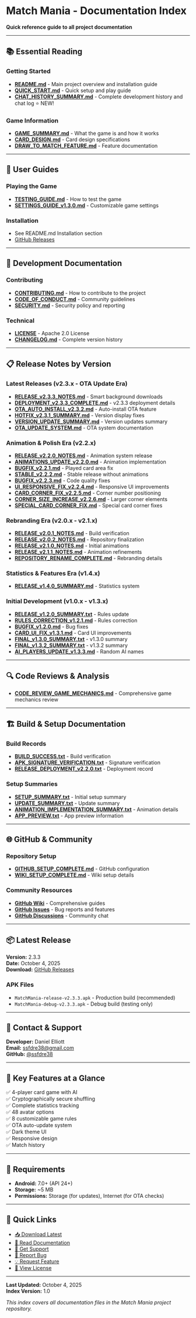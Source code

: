 # Match Mania - Documentation Index

**Quick reference guide to all project documentation**

---

## 📚 Essential Reading

### Getting Started
- **[README.md](README.md)** - Main project overview and installation guide
- **[QUICK_START.md](QUICK_START.md)** - Quick setup and play guide
- **[CHAT_HISTORY_SUMMARY.md](CHAT_HISTORY_SUMMARY.md)** - Complete development history and chat log ⭐ NEW!

### Game Information
- **[GAME_SUMMARY.md](GAME_SUMMARY.md)** - What the game is and how it works
- **[CARD_DESIGN.md](CARD_DESIGN.md)** - Card design specifications
- **[DRAW_TO_MATCH_FEATURE.md](DRAW_TO_MATCH_FEATURE.md)** - Feature documentation

---

## 📖 User Guides

### Playing the Game
- **[TESTING_GUIDE.md](TESTING_GUIDE.md)** - How to test the game
- **[SETTINGS_GUIDE_v1.3.0.md](SETTINGS_GUIDE_v1.3.0.md)** - Customizable game settings

### Installation
- See README.md Installation section
- [GitHub Releases](https://github.com/ssfdre38/match-mania/releases/latest)

---

## 🔧 Development Documentation

### Contributing
- **[CONTRIBUTING.md](CONTRIBUTING.md)** - How to contribute to the project
- **[CODE_OF_CONDUCT.md](CODE_OF_CONDUCT.md)** - Community guidelines
- **[SECURITY.md](SECURITY.md)** - Security policy and reporting

### Technical
- **[LICENSE](LICENSE)** - Apache 2.0 License
- **[CHANGELOG.md](CHANGELOG.md)** - Complete version history

---

## 📋 Release Notes by Version

### Latest Releases (v2.3.x - OTA Update Era)
- **[RELEASE_v2.3.3_NOTES.md](RELEASE_v2.3.3_NOTES.md)** - Smart background downloads
- **[DEPLOYMENT_v2.3.3_COMPLETE.md](DEPLOYMENT_v2.3.3_COMPLETE.md)** - v2.3.3 deployment details
- **[OTA_AUTO_INSTALL_v2.3.2.md](OTA_AUTO_INSTALL_v2.3.2.md)** - Auto-install OTA feature
- **[HOTFIX_v2.3.1_SUMMARY.md](HOTFIX_v2.3.1_SUMMARY.md)** - Version display fixes
- **[VERSION_UPDATE_SUMMARY.md](VERSION_UPDATE_SUMMARY.md)** - Version updates summary
- **[OTA_UPDATE_SYSTEM.md](OTA_UPDATE_SYSTEM.md)** - OTA system documentation

### Animation & Polish Era (v2.2.x)
- **[RELEASE_v2.2.0_NOTES.md](RELEASE_v2.2.0_NOTES.md)** - Animation system release
- **[ANIMATIONS_UPDATE_v2.2.0.md](ANIMATIONS_UPDATE_v2.2.0.md)** - Animation implementation
- **[BUGFIX_v2.2.1.md](BUGFIX_v2.2.1.md)** - Played card area fix
- **[STABLE_v2.2.2.md](STABLE_v2.2.2.md)** - Stable release without animations
- **[BUGFIX_v2.2.3.md](BUGFIX_v2.2.3.md)** - Code quality fixes
- **[UI_RESPONSIVE_FIX_v2.2.4.md](UI_RESPONSIVE_FIX_v2.2.4.md)** - Responsive UI improvements
- **[CARD_CORNER_FIX_v2.2.5.md](CARD_CORNER_FIX_v2.2.5.md)** - Corner number positioning
- **[CORNER_SIZE_INCREASE_v2.2.6.md](CORNER_SIZE_INCREASE_v2.2.6.md)** - Larger corner elements
- **[SPECIAL_CARD_CORNER_FIX.md](SPECIAL_CARD_CORNER_FIX.md)** - Special card corner fixes

### Rebranding Era (v2.0.x - v2.1.x)
- **[RELEASE_v2.0.1_NOTES.md](RELEASE_v2.0.1_NOTES.md)** - Build verification
- **[RELEASE_v2.0.2_NOTES.md](RELEASE_v2.0.2_NOTES.md)** - Repository finalization
- **[RELEASE_v2.1.0_NOTES.md](RELEASE_v2.1.0_NOTES.md)** - Initial animations
- **[RELEASE_v2.1.1_NOTES.md](RELEASE_v2.1.1_NOTES.md)** - Animation refinements
- **[REPOSITORY_RENAME_COMPLETE.md](REPOSITORY_RENAME_COMPLETE.md)** - Rebranding details

### Statistics & Features Era (v1.4.x)
- **[RELEASE_v1.4.0_SUMMARY.md](RELEASE_v1.4.0_SUMMARY.md)** - Statistics system

### Initial Development (v1.0.x - v1.3.x)
- **[RELEASE_v1.2.0_SUMMARY.txt](RELEASE_v1.2.0_SUMMARY.txt)** - Rules update
- **[RULES_CORRECTION_v1.2.1.md](RULES_CORRECTION_v1.2.1.md)** - Rules correction
- **[BUGFIX_v1.2.0.md](BUGFIX_v1.2.0.md)** - Bug fixes
- **[CARD_UI_FIX_v1.3.1.md](CARD_UI_FIX_v1.3.1.md)** - Card UI improvements
- **[FINAL_v1.3.0_SUMMARY.txt](FINAL_v1.3.0_SUMMARY.txt)** - v1.3.0 summary
- **[FINAL_v1.3.2_SUMMARY.txt](FINAL_v1.3.2_SUMMARY.txt)** - v1.3.2 summary
- **[AI_PLAYERS_UPDATE_v1.3.3.md](AI_PLAYERS_UPDATE_v1.3.3.md)** - Random AI names

---

## 🔍 Code Reviews & Analysis

- **[CODE_REVIEW_GAME_MECHANICS.md](CODE_REVIEW_GAME_MECHANICS.md)** - Comprehensive game mechanics review

---

## 🏗️ Build & Setup Documentation

### Build Records
- **[BUILD_SUCCESS.txt](BUILD_SUCCESS.txt)** - Build verification
- **[APK_SIGNATURE_VERIFICATION.txt](APK_SIGNATURE_VERIFICATION.txt)** - Signature verification
- **[RELEASE_DEPLOYMENT_v2.2.0.txt](RELEASE_DEPLOYMENT_v2.2.0.txt)** - Deployment record

### Setup Summaries
- **[SETUP_SUMMARY.txt](SETUP_SUMMARY.txt)** - Initial setup summary
- **[UPDATE_SUMMARY.txt](UPDATE_SUMMARY.txt)** - Update summary
- **[ANIMATION_IMPLEMENTATION_SUMMARY.txt](ANIMATION_IMPLEMENTATION_SUMMARY.txt)** - Animation details
- **[APP_PREVIEW.txt](APP_PREVIEW.txt)** - App preview information

---

## 🌐 GitHub & Community

### Repository Setup
- **[GITHUB_SETUP_COMPLETE.md](GITHUB_SETUP_COMPLETE.md)** - GitHub configuration
- **[WIKI_SETUP_COMPLETE.md](WIKI_SETUP_COMPLETE.md)** - Wiki setup details

### Community Resources
- **[GitHub Wiki](https://github.com/ssfdre38/match-mania/wiki)** - Comprehensive guides
- **[GitHub Issues](https://github.com/ssfdre38/match-mania/issues)** - Bug reports and features
- **[GitHub Discussions](https://github.com/ssfdre38/match-mania/discussions)** - Community chat

---

## 📦 Latest Release

**Version:** 2.3.3  
**Date:** October 4, 2025  
**Download:** [GitHub Releases](https://github.com/ssfdre38/match-mania/releases/latest)

### APK Files
- `MatchMania-release-v2.3.3.apk` - Production build (recommended)
- `MatchMania-debug-v2.3.3.apk` - Debug build (testing only)

---

## 📧 Contact & Support

**Developer:** Daniel Elliott  
**Email:** ssfdre38@gmail.com  
**GitHub:** [@ssfdre38](https://github.com/ssfdre38)

---

## 🔑 Key Features at a Glance

✅ 4-player card game with AI  
✅ Cryptographically secure shuffling  
✅ Complete statistics tracking  
✅ 48 avatar options  
✅ 8 customizable game rules  
✅ OTA auto-update system  
✅ Dark theme UI  
✅ Responsive design  
✅ Match history  

---

## 📱 Requirements

- **Android:** 7.0+ (API 24+)
- **Storage:** ~5 MB
- **Permissions:** Storage (for updates), Internet (for OTA checks)

---

## 🎯 Quick Links

- [📥 Download Latest](https://github.com/ssfdre38/match-mania/releases/latest)
- [📖 Read Documentation](README.md)
- [💬 Get Support](https://github.com/ssfdre38/match-mania/discussions)
- [🐛 Report Bug](https://github.com/ssfdre38/match-mania/issues/new)
- [💡 Request Feature](https://github.com/ssfdre38/match-mania/issues/new)
- [📜 View License](LICENSE)

---

**Last Updated:** October 4, 2025  
**Index Version:** 1.0

*This index covers all documentation files in the Match Mania project repository.*
